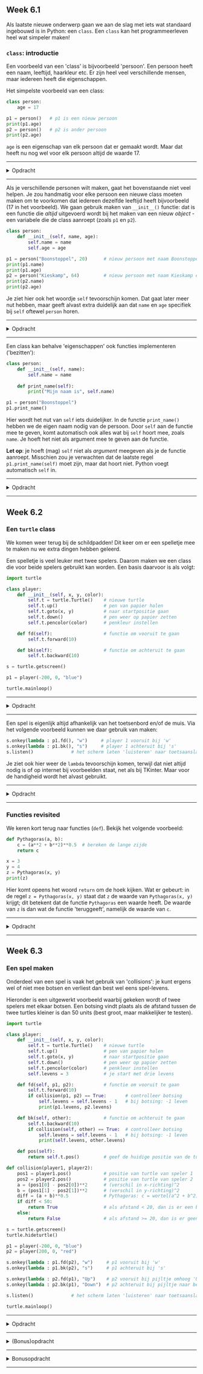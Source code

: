 ## Week 6.1
Als laatste nieuwe onderwerp gaan we aan de slag met iets wat standaard ingebouwd is in Python: een `class`. Een `class` kan het programmeerleven heel wat simpeler maken!

### `class`: introductie
Een voorbeeld van een 'class' is bijvoorbeeld 'persoon'. Een persoon heeft een naam, leeftijd, haarkleur etc. Er zijn heel veel verschillende mensen, maar iedereen heeft die eigenschappen.

Het simpelste voorbeeld van een class:
```python
class person:
    age = 17

p1 = person()   # p1 is een nieuw persoon
print(p1.age)
p2 = person()   # p2 is ander persoon
print(p2.age)
```
`age` is een eigenschap van elk persoon dat er gemaakt wordt. Maar dat heeft nu nog wel voor elk persoon altijd de waarde 17.

---

<details>
<summary>Opdracht</summary>

Test eerst bovenstaand voorbeeld. Maak vervolgens een persoon met jouw leeftijd, naam en haarkleur door het voorbeeld uit te breiden. Print ook al die eigenschappen. Tip: voeg niet teveel dingen extra toe, want we gaan het zometeen op een betere manier doen.

</details>

---

Als je verschillende personen wilt maken, gaat het bovenstaande niet veel helpen. Je zou handmatig voor elke persoon een nieuwe class moeten maken om te voorkomen dat iedereen dezelfde leeftijd heeft bijvoorbeeld (17 in het voorbeeld). We gaan gebruik maken van ```__init__()``` functie: dat is een functie die *altijd* uitgevoerd wordt bij het maken van een nieuw *object* - een variabele die de class aanroept (zoals `p1` en `p2`).
```python
class person:
    def __init__(self, name, age):
        self.name = name
        self.age = age

p1 = person("Boonstoppel", 20)      # nieuw persoon met naam Boonstoppel en leeftijd 20
print(p1.name)
print(p1.age)
p2 = person("Kieskamp", 64)         # nieuw persoon met naam Kieskamp en leeftijd 64
print(p2.name)
print(p2.age)
```
Je ziet hier ook het woordje `self` tevoorschijn komen. Dat gaat later meer nut hebben, maar geeft alvast extra duidelijk aan dat `name` en `age` specifiek bij `self` oftewel `person` horen.

---

<details>
<summary>Opdracht</summary>

Test eerst bovenstaand voorbeeld. Maak vervolgens een persoon met jouw leeftijd, naam en haarkleur en eventuele andere eigenschappen door het voorbeeld uit te breiden.

</details>

---

Een class kan behalve 'eigenschappen' ook functies implementeren ('bezitten'):
```python
class person:
    def __init__(self, name):
        self.name = name
    
    def print_name(self):
        print("Mijn naam is", self.name)

p1 = person("Boonstoppel")
p1.print_name()
```
Hier wordt het nut van `self` iets duidelijker. In de functie `print_name()` hebben we de eigen naam nodig van de persoon. Door `self` aan de functie mee te geven, komt automatisch ook alles wat bij `self` hoort mee, zoals `name`. Je hoeft het niet als argument mee te geven aan de functie.

**Let op**: je hoeft (mag) `self` niet als *argument* meegeven als je de functie aanroept. Misschien zou je verwachten dat de laatste regel `p1.print_name(self)` moet zijn, maar dat hoort niet. Python voegt automatisch `self` in.

---

<details>
<summary>Opdracht</summary>

Test eerst bovenstaand voorbeeld. Voeg weer jouw leeftijd, naam en haarkleur toe. Zorg ervoor dat de functie `print_name()` al de eigenschappen van de persoon print.

</details>

---

## Week 6.2
### Een `turtle` class
We komen weer terug bij de schildpadden! Dit keer om er een spelletje mee te maken nu we extra dingen hebben geleerd.

Een spelletje is veel leuker met twee spelers. Daarom maken we een class die voor beide spelers gebruikt kan worden. Een basis daarvoor is als volgt:
```python
import turtle

class player:
    def __init__(self, x, y, color):
        self.t = turtle.Turtle()    # nieuwe turtle
        self.t.up()                 # pen van papier halen
        self.t.goto(x, y)           # naar startpositie gaan
        self.t.down()               # pen weer op papier zetten
        self.t.pencolor(color)      # penkleur instellen

    def fd(self):                   # functie om vooruit te gaan
        self.t.forward(10)

    def bk(self):                   # functie om achteruit te gaan
        self.t.backward(10)

s = turtle.getscreen()

p1 = player(-200, 0, "blue")

turtle.mainloop()
```

---

<details>
<summary>Opdracht</summary>

Test bovenstaand voorbeeld. Voeg vervolgens een functie toe aan de `player` class om linksom te draaien en om rechtsom te draaien.

Controleer ook of alle vier de functies om te bewegen werken!

</details>

---

Een spel is eigenlijk altijd afhankelijk van het toetsenbord en/of de muis. Via het volgende voorbeeld kunnen we daar gebruik van maken:
```python
s.onkey(lambda : p1.fd(), "w")     # player 1 vooruit bij 'w'
s.onkey(lambda : p1.bk(), "s")     # player 1 achteruit bij 's'
s.listen()              # het scherm laten 'luisteren' naar toetsaanslagen
```
Je ziet ook hier weer de `lambda` tevoorschijn komen, terwijl dat niet altijd nodig is of op internet bij voorbeelden staat, net als bij TKinter. Maar voor de handigheid wordt het alvast gebruikt.

---

<details>
<summary>Opdracht</summary>

Test bovenstaand voorbeeld. Wat gebeurt er als het scherm wel of niet 'actief' is? Je kunt dit testen door in split-screen te werken en juist een _ander_ scherm aan te klikken dan het turtle scherm. Druk vervolgens op de toetsen ('w' en 's').

Voeg vervolgens de functies toe die nodig zijn voor naar links en naar rechts bewegen. Maak daarbij de keuze: draai je de turtle alleen met 90 graden, beweeg je ook een stukje in die richting, en draai je daarna misschien weer terug? Zorg in ieder geval dat je er makkelijk mee kan 'spelen' als in een spelletje.

</details>

---

### Functies revisited
We keren kort terug naar functies (`def`). Bekijk het volgende voorbeeld:
```python
def Pythagoras(a, b):
    c = (a**2 + b**2)**0.5  # bereken de lange zijde
    return c

x = 3
y = 4
z = Pythagoras(x, y)
print(z)
```

Hier komt opeens het woord `return` om de hoek kijken. Wat er gebeurt: in de regel `z = Pythagoras(x, y)` staat dat `z` de waarde van `Pythagoras(x, y)` krijgt; dit betekent dat de functie `Pythagoras` een waarde heeft. De waarde van `z` is dan wat de functie 'teruggeeft', namelijk de waarde van `c`.

---

<details>
<summary>Opdracht</summary>

In de slotopdracht van hoofdstuk 1 maakte je een berekening van Fahrenheit naar graden Celsius. De formule daarvoor is:
```python
C = 5/9 * (F - 32)
```
Schrijf een functie met de naam `Celsius`, die de temperatuur omrekent van Fahrenheit naar Celsius met bovenstaande regel. De functie moet zo werken dat je onderstaande regels kunt kopieren en plakken in je script:
```python
F = 50
C = Celsius(F)
print(C)
```

</details>

---

## Week 6.3

### Een spel maken
Onderdeel van een spel is vaak het gebruik van 'collisions': je kunt ergens wel of niet mee botsen en verliest dan best wel eens spel-levens.

Hieronder is een uitgewerkt voorbeeld waarbij gekeken wordt of twee spelers met elkaar botsen. Een botsing vindt plaats als de afstand tussen de twee turtles kleiner is dan 50 units (best groot, maar makkelijker te testen).
```python
import turtle

class player:
    def __init__(self, x, y, color):
        self.t = turtle.Turtle()    # nieuwe turtle
        self.t.up()                 # pen van papier halen
        self.t.goto(x, y)           # naar startpositie gaan
        self.t.down()               # pen weer op papier zetten
        self.t.pencolor(color)      # penkleur instellen
        self.levens = 3             # je start met drie levens

    def fd(self, p1, p2):           # functie om vooruit te gaan
        self.t.forward(10)
        if collision(p1, p2) == True:       # controlleer botsing
            self.levens = self.levens - 1   # bij botsing: -1 leven
            print(p1.levens, p2.levens)

    def bk(self, other):            # functie om achteruit te gaan
        self.t.backward(10)
        if collision(self, other) == True:  # controlleer botsing
            self.levens = self.levens - 1   # bij botsing: -1 leven
            print(self.levens, other.levens)

    def pos(self):
        return self.t.pos()         # geef de huidige positie van de turtle

def collision(player1, player2):
    pos1 = player1.pos()            # positie van turtle van speler 1
    pos2 = player2.pos()            # positie van turtle van speler 2
    a = (pos1[0] - pos2[0])**2      # (verschil in x-richting)^2
    b = (pos1[1] - pos2[1])**2      # (verschil in y-richting)^2
    diff = (a + b)**0.5             # Pythagoras: c = wortel(a^2 + b^2)
    if diff < 50:
        return True                 # als afstand < 20, dan is er een botsing
    else:
        return False                # als afstand >= 20, dan is er geen botsing

s = turtle.getscreen()
turtle.hideturtle()

p1 = player(-200, 0, "blue")
p2 = player(200, 0, "red")

s.onkey(lambda : p1.fd(p2), "w")     # p1 vooruit bij 'w'
s.onkey(lambda : p1.bk(p2), "s")     # p1 achteruit bij 's'

s.onkey(lambda : p2.fd(p1), "Up")    # p2 vooruit bij pijltje omhoog 'Up'
s.onkey(lambda : p2.bk(p1), "Down")  # p2 achteruit bij pijltje naar beneden 'Down'

s.listen()              # het scherm laten 'luisteren' naar toetsaanslagen

turtle.mainloop()
```

---

<details>
<summary>Opdracht</summary>

Test bovenstaand voorbeeld.

Zorg dat de turtle weer naar links en naar rechts kan bewegen! Je kunt daarvoor onderdelen uit de vorige opdracht(en) hergebruiken, en dingen kopieren en plakken uit het huidige voorbeeld. Test uiteraard of het werkt!

</details>

---

<details>
<summary>(Bonus)opdracht</summary>

De levens zijn nog nergens zichtbaar.. dat maakt het een saai spelletje. Zorg dat je op een of andere manier de levens in beeld krijgt!
* Standaard opdracht: print de levens (altijd, of alleen bij een werkelijke collision) in de Terminal
* Bonusopdracht: gebruik een derde (onzichtbare) turtle en `t.write` om de levens als tekst in het scherm te schrijven. Zorg ook dat deze levens aangepast worden als er een leven verwijderd wordt!

Zorg als laatste nog dat er iets gebeurt als het aantal levens 0 of minder dan 0 is. Dat mag iets printen zijn, of iets op het scherm doen!

**Beoordeling:**
* 0.00pt: niet ingeleverd / werkt totaal niet
* 0.25pt: ingeleverd maar geen correct resultaat / simpele oplossing om werkend te krijgen
* 0.50pt: ingeleverd en (zo goed als) correct
</details>

---

<details>
<summary>Bonusopdracht</summary>

Let op: om echt wat moois van deze opdracht te maken zul je flink wat moeten rondneuzen op internet; het is zeker geen makkelijke opdracht.

Maak een werkend, leuk speelbaar spel! Het liefst is daarbij alleen het scherm met de turtles nodig, maar voor iets minder bonuspunten mag je ook de Terminal gebruiken om dingen te printen. Je kunt ook om input vragen via de Terminal. Het liefst maak je een spelletje dat je met twee spelers kunt spelen!

P.S. kopieer geen spel van internet om dat in te leveren. Gebruik het eventueel als basis die je zelf flink aanpast, maar bedenk het liefst zoveel mogelijk zelf. Er wordt gecontroleerd!

**Beoordeling:**
* 0.0pt: niet ingeleverd / werkt totaal niet
* 0.5pt: ingeleverd en simpele oplossing om werkend te krijgen / klein beetje aangepast van kopie
* 1.0pt: ingeleverd, werkend en zelfgemaakte clone van bestaand spel
* 1.5pt: ingeleverd, werkend en helemaal origineel
</details>

---